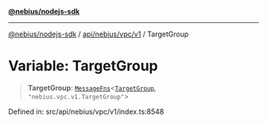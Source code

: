 [**@nebius/nodejs-sdk**](../../../../../README.md)

***

[@nebius/nodejs-sdk](../../../../../README.md) / [api/nebius/vpc/v1](../README.md) / TargetGroup

# Variable: TargetGroup

> **TargetGroup**: [`MessageFns`](../../../../../runtime/protos/core/interfaces/MessageFns.md)\<[`TargetGroup`](../interfaces/TargetGroup.md), `"nebius.vpc.v1.TargetGroup"`\>

Defined in: src/api/nebius/vpc/v1/index.ts:8548
